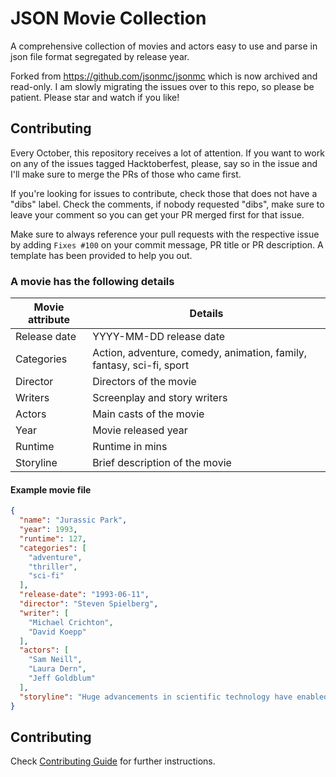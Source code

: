 # JSON Movie Collection

A comprehensive collection of movies and actors easy to use and parse in json file format segregated by release year.

Forked from https://github.com/jsonmc/jsonmc which is now archived and read-only. I am slowly migrating the issues over to this repo, so please be patient. Please star and watch if you like!

## Contributing

Every October, this repository receives a lot of attention. If you want to work on any of the issues tagged Hacktoberfest, please, say so in the issue and I'll make sure to merge the PRs of those who came first.

If you're looking for issues to contribute, check those that does not have a "dibs" label. Check the comments, if nobody requested "dibs", make sure to leave your comment so you can get your PR merged first for that issue.

Make sure to always reference your pull requests with the respective issue by adding `Fixes #100` on your commit message, PR title or PR description. A template has been provided to help you out.

### A movie has the following details


| Movie attribute | Details                                                              |
| --------------- | -------------------------------------------------------------------- |
| Release date    | YYYY-MM-DD release date                                              |
| Categories      | Action, adventure, comedy, animation, family, fantasy, sci-fi, sport |
| Director        | Directors of the movie                                               |
| Writers         | Screenplay and story writers                                         |
| Actors          | Main casts of the movie                                              |
| Year            | Movie released year                                                  |
| Runtime         | Runtime in mins                                                      |
| Storyline       | Brief description of the movie                                       |


#### Example movie file

```json
{
  "name": "Jurassic Park",
  "year": 1993,
  "runtime": 127,
  "categories": [
    "adventure",
    "thriller",
    "sci-fi"
  ],
  "release-date": "1993-06-11",
  "director": "Steven Spielberg",
  "writer": [
    "Michael Crichton",
    "David Koepp"
  ],
  "actors": [
    "Sam Neill",
    "Laura Dern",
    "Jeff Goldblum"
  ],
  "storyline": "Huge advancements in scientific technology have enabled a mogul .... critical security systems are shut down and it now becomes a race for survival with dinosaurs roaming freely over the island"
}
```
## Contributing

Check [Contributing Guide](contributing.markdown) for further instructions.
